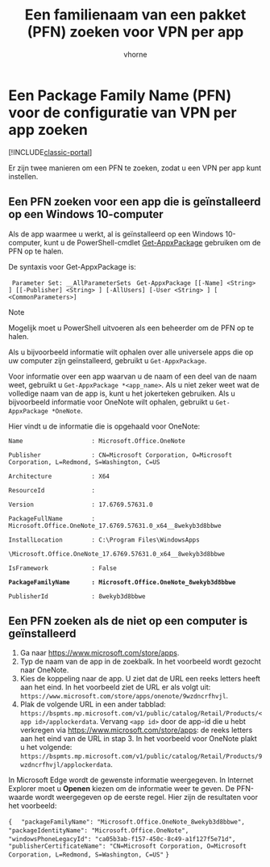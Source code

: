 ﻿---
title: Een familienaam van een pakket (PFN) zoeken voor VPN per app
description: Een PFN zoeken, zodat u VPN per app kunt configureren.
keywords: 
author: vhorne
ms.author: victorh
manager: angrobe
ms.date: 10/25/2016
ms.topic: article
ms.prod: 
ms.service: microsoft-intune
ms.technology: 
ms.assetid: 74643d1d-4fd9-4cff-ac79-1a42281d2f76
ROBOTS: NOINDEX,NOFOLLOW
ms.reviewer: tycast
ms.suite: ems
ms.custom: intune-classic
ms.openlocfilehash: f4b5d71e46fbc78ebadf52e96bb75eedecc291ee
ms.sourcegitcommit: 3b397b1dcb780e2f82a3d8fba693773f1a9fcde1
ms.translationtype: HT
ms.contentlocale: nl-NL
ms.lasthandoff: 12/12/2017
---
# <a name="find-a-package-family-name-pfn-for-per-app-vpn-configuration"></a>Een Package Family Name (PFN) voor de configuratie van VPN per app zoeken

[!INCLUDE[classic-portal](../includes/classic-portal.md)]

Er zijn twee manieren om een PFN te zoeken, zodat u een VPN per app kunt instellen.

## <a name="find-a-pfn-for-an-app-thats-installed-on-a-windows-10-computer"></a>Een PFN zoeken voor een app die is geïnstalleerd op een Windows 10-computer

Als de app waarmee u werkt, al is geïnstalleerd op een Windows 10-computer, kunt u de PowerShell-cmdlet [Get-AppxPackage](https://technet.microsoft.com/library/hh856044.aspx) gebruiken om de PFN op te halen.

De syntaxis voor Get-AppxPackage is:

` Parameter Set: __AllParameterSets`
` Get-AppxPackage [[-Name] <String> ] [[-Publisher] <String> ] [-AllUsers] [-User <String> ] [ <CommonParameters>]`

> [!NOTE]
Mogelijk moet u PowerShell uitvoeren als een beheerder om de PFN op te halen.

Als u bijvoorbeeld informatie wilt ophalen over alle universele apps die op uw computer zijn geïnstalleerd, gebruikt u `Get-AppxPackage`.

Voor informatie over een app waarvan u de naam of een deel van de naam weet, gebruikt u `Get-AppxPackage *<app_name>`. Als u niet zeker weet wat de volledige naam van de app is, kunt u het jokerteken gebruiken. Als u bijvoorbeeld informatie voor OneNote wilt ophalen, gebruikt u `Get-AppxPackage *OneNote`.


Hier vindt u de informatie die is opgehaald voor OneNote:

`Name                   : Microsoft.Office.OneNote`

`Publisher              : CN=Microsoft Corporation, O=Microsoft Corporation, L=Redmond, S=Washington, C=US`

`Architecture           : X64`

`ResourceId             :`

`Version                : 17.6769.57631.0`

`PackageFullName        : Microsoft.Office.OneNote_17.6769.57631.0_x64__8wekyb3d8bbwe`

`InstallLocation        : C:\Program Files\WindowsApps`

`\Microsoft.Office.OneNote_17.6769.57631.0_x64__8wekyb3d8bbwe`

`IsFramework            : False`

**`PackageFamilyName      : Microsoft.Office.OneNote_8wekyb3d8bbwe`**

`PublisherId            : 8wekyb3d8bbwe`



## <a name="find-a-pfn-if-the-app-is-not-installed-on-a-computer"></a>Een PFN zoeken als de niet op een computer is geïnstalleerd

1.  Ga naar https://www.microsoft.com/store/apps.
2.  Typ de naam van de app in de zoekbalk. In het voorbeeld wordt gezocht naar OneNote.
3.  Kies de koppeling naar de app. U ziet dat de URL een reeks letters heeft aan het eind. In het voorbeeld ziet de URL er als volgt uit: `https://www.microsoft.com/store/apps/onenote/9wzdncrfhvjl`.
4.  Plak de volgende URL in een ander tabblad: `https://bspmts.mp.microsoft.com/v1/public/catalog/Retail/Products/<app id>/applockerdata`. Vervang `<app id>` door de app-id die u hebt verkregen via https://www.microsoft.com/store/apps: de reeks letters aan het eind van de URL in stap 3. In het voorbeeld voor OneNote plakt u het volgende: `https://bspmts.mp.microsoft.com/v1/public/catalog/Retail/Products/9wzdncrfhvjl/applockerdata`.

In Microsoft Edge wordt de gewenste informatie weergegeven. In Internet Explorer moet u **Openen** kiezen om de informatie weer te geven. De PFN-waarde wordt weergegeven op de eerste regel. Hier zijn de resultaten voor het voorbeeld:


`{`
`  "packageFamilyName": "Microsoft.Office.OneNote_8wekyb3d8bbwe",`
`  "packageIdentityName": "Microsoft.Office.OneNote",`
`  "windowsPhoneLegacyId": "ca05b3ab-f157-450c-8c49-a1f127f5e71d",`
`  "publisherCertificateName": "CN=Microsoft Corporation, O=Microsoft Corporation, L=Redmond, S=Washington, C=US"`
`}`
